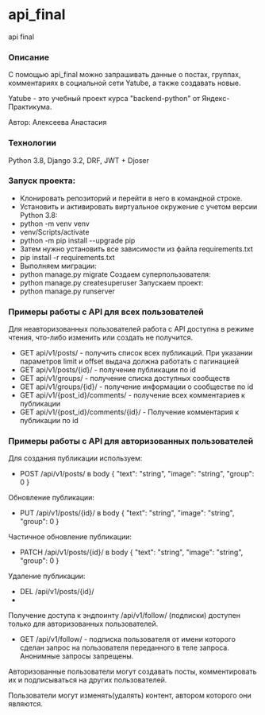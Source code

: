 # api_final
api final
### Описание
С помощью api_final можно запрашивать данные о постах, группах, комментариях в социальной сети Yatube,
а также создавать новые.

Yatube - это учебный проект курса "backend-python" от Яндекс-Практикума.

Автор: Алексеева Анастасия
### Технологии
Python 3.8, Django 3.2, DRF, JWT + Djoser
### Запуск проекта:
- Клонировать репозиторий и перейти в него в командной строке.
- Установить и активировать виртуальное окружение c учетом версии Python 3.8:
- python -m venv venv
- venv/Scripts/activate
- python -m pip install --upgrade pip
- Затем нужно установить все зависимости из файла requirements.txt
- pip install -r requirements.txt
- Выполняем миграции:
- python manage.py migrate
Создаем суперпользователя:
- python manage.py createsuperuser
Запускаем проект:
- python manage.py runserver
### Примеры работы с API для всех пользователей
Для неавторизованных пользователей работа с API доступна в режиме чтения,
что-либо изменить или создать не получится.
- GET api/v1/posts/ - получить список всех публикаций.
При указании параметров limit и offset выдача должна работать с пагинацией
- GET api/v1/posts/{id}/ - получение публикации по id
- GET api/v1/groups/ - получение списка доступных сообществ
- GET api/v1/groups/{id}/ - получение информации о сообществе по id
- GET api/v1/{post_id}/comments/ - получение всех комментариев к публикации
- GET api/v1/{post_id}/comments/{id}/ - Получение комментария к публикации по id
### Примеры работы с API для авторизованных пользователей
Для создания публикации используем:
- POST /api/v1/posts/
в body
{
"text": "string",
"image": "string",
"group": 0
}

Обновление публикации:
- PUT /api/v1/posts/{id}/
в body
{
"text": "string",
"image": "string",
"group": 0
}

Частичное обновление публикации:
- PATCH /api/v1/posts/{id}/
в body
{
"text": "string",
"image": "string",
"group": 0
}

Удаление публикации:
- DEL /api/v1/posts/{id}/
- 
Получение доступа к эндпоинту /api/v1/follow/
(подписки) доступен только для авторизованных пользователей.

- GET /api/v1/follow/ - подписка пользователя от имени которого сделан запрос
на пользователя переданного в теле запроса. Анонимные запросы запрещены.

Авторизованные пользователи могут создавать посты,
комментировать их и подписываться на других пользователей.

Пользователи могут изменять(удалять) контент, автором которого они являются.
